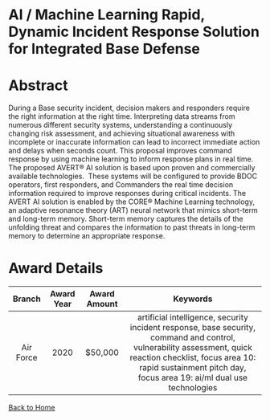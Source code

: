 
AI / Machine Learning Rapid, Dynamic Incident Response Solution for Integrated Base Defense
===========================================================================================

# Abstract


During a Base security incident, decision makers and responders require the right information at the right time. Interpreting data streams from numerous different security systems, understanding a continuously changing risk assessment, and achieving situational awareness with incomplete or inaccurate information can lead to incorrect immediate action and delays when seconds count. This proposal improves command response by using machine learning to inform response plans in real time. The proposed AVERT® AI solution is based upon proven and commercially available technologies.  These systems will be configured to provide BDOC operators, first responders, and Commanders the real time decision information required to improve responses during critical incidents. The AVERT AI solution is enabled by the CORE® Machine Learning technology, an adaptive resonance theory (ART) neural network that mimics short-term and long-term memory. Short-term memory captures the details of the unfolding threat and compares the information to past threats in long-term memory to determine an appropriate response.      

# Award Details

|Branch|Award Year|Award Amount|Keywords|
| :---: | :---: | :---: | :---: |
|Air Force|2020|$50,000|artificial intelligence, security incident response, base security, command and control, vulnerability assessment, quick reaction checklist, focus area 10: rapid sustainment pitch day, focus area 19: ai/ml dual use technologies|
  
  


[Back to Home](https://github.com/chrischow/dod_sbir_awards/Reports/DJ/#1712)